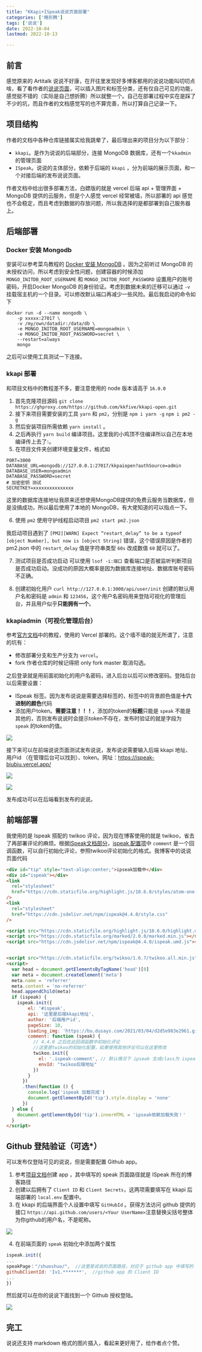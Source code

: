 ```yaml
---
title: "KKapi+ISpeak说说页面部署"
categories: ['瞎折腾']
tags: ['说说']
date: 2022-10-04
lastmod: 2022-10-13

---
```


## 前言
感觉原来的 Artitalk 说说不好康，在开往里发现好多博客都用的说说功能叫叨叨点啥，看了看作者的[说说页面](https://www.antmoe.com/speak/)，可以插入图片和标签分类，还有仅自己可见的功能，感觉挺不错的（实际是自己想折腾）所以就整一个。自己在部署过程中实在是踩了不少的坑，而且作者的文档感觉写的也不算完善，所以打算自己记录一下。

## 项目结构
作者的文档中各种仓库链接属实给我跳晕了，最后理出来的项目分为以下部分：
* `kkapi`。是作为说说的后端部分，连接 MongoDB 数据库，还有一个`kkadmin`的管理页面
* `ISpeak`。说说的主体部分，依赖于后端的 `kkapi` ，分为前端的展示页面，和一个对接后端的发布说说页面。

作者文档中给出很多部署方法，白嫖版的就是 vercel 后端 api + 管理界面 + MongoDB 提供的云服务，但是个人感觉 vercel 经常被墙，所以部署的 api 感觉也不会稳定，而且考虑到数据的存放问题，所以我选择的是都部署到自己服务器上。

## 后端部署
 
 ### Docker 安装 Mongodb

安装可以参考菜鸟教程的 [Docker 安装 MongoDB](https://www.runoob.com/docker/docker-install-mongodb.html) 。因为之前听过 MongoDB 的未授权访问，所以考虑到安全性问题，创建容器的时候添加 `MONGO_INITDB_ROOT_USERNAME` 和 `MONGO_INITDB_ROOT_PASSWORD` 设置用户的账号密码，开启Docker MongoDB 的身份验证。考虑到数据未来的迁移可以通过 `-v` 挂载宿主机的一个目录。可以修改默认端口再减少一些风险。最后我启动的命令如下 

```shell
docker run -d --name mongodb \
	-p xxxxx:27017 \
	-v /my/own/datadir:/data/db \
	-e MONGO_INITDB_ROOT_USERNAME=mongoadmin \
	-e MONGO_INITDB_ROOT_PASSWORD=secret \
	--restart=always
	mongo
```

之后可以使用工具测试一下连接。

### kkapi 部署

和项目文档中的教程差不多，要注意使用的 node 版本请高于 `16.0.0`
1. 首先克隆项目源码
`git clone https://ghproxy.com/https://github.com/kkfive/kkapi-open.git`
2. 接下来项目需要安装的工具 `yarn` 和 `pm2`，分别是
`npm i yarn -g`
`npm i pm2 -g`
3. 然后安装项目所需依赖 `yarn install` 。
4. 之后再执行 `yarn build` 编译项目。这里我的小鸡顶不住编译所以自己在本地编译传上去了💧。
5. 在项目文件夹创建环境变量文件，格式如
```env
PORT=3000
DATABASE_URL=mongodb://127.0.0.1:27017/kkpaiopen?authSource=admin
DATABASE_USER=mongoadmin
DATABASE_PASSWORD=secret
# 加密密钥 测试
SECRETKEY=xxxxxxxxxxxxxxx
```

这里的数据库连接地址我原来还想使用MongoDB提供的免费云服务当数据库，但是没搞成功，所以最后使用了本地的 MongoDB，有大佬知道的可以指点一下。

6. 使用 `pm2` 使用守护线程启动项目
`pm2 start pm2.json`

我启动项目遇到了 `[PM2][WARN] Expect “restart_delay” to be a typeof [object Number], but now is [object String]` 错误，这个错误原因是作者的  pm2.json 中的 `restart_delay` 值是字符串类型 `60s` 改成数值 `60` 就可以了。

7. 测试项目是否成功启动
可以使用 `lsof -i:端口` 查看端口是否被监听判断项目是否成功启动。没成功的原因大概率是因为数据库连接地址、数据库账号密码不正确。

8. 创建初始化用户
`curl http://127.0.0.1:3000/api/user/init`
创建的默认用户名和密码是 `admin` 和 `123456`，这个用户名密码用来登陆可视化的管理后台，并且用户似乎**只能拥有一个**。

### kkapiadmin（可视化管理后台）

参考[官方文档](https://kkapi.js.org/guide/admin/setup.html)中的教程，使用的 Vercel 部署的。这个墙不墙的就无所谓了，注意的坑有：
* 修改部署分支和生产分支为 `vercel`。
* fork 作者仓库的时候记得把 only fork master 取消勾选。

之后登录就是用前面初始化的用户名密码，进入后台以后可以修改密码。登陆后台以后需要设置：
* ISpeak 标签。因为发布说说是需要选择标签的，标签中的背景颜色值是**十六进制的颜色**代码
* 添加用户token。**需要注意！！！**，添加的token的**标题**只能是 `speak` 不能是其他的，否则发布说说时会提示token不存在，发布时验证的就是字段为 `speak` 的token的值。

![](https://img.braindance.top/artical/2022/10/04/c5191febc049fbed86f5b77df8367c89.png)

接下来可以在前端说说页面测试发布说说，发布说说需要输入后端 kkapi 地址、用户id （在管理后台可以找到）、token。网址：https://ispeak-biubiu.vercel.app/

![](https://img.braindance.top/artical/2022/10/04/778dcc5fe051722e4f9a919b7a9e2a61.png)

![](https://img.braindance.top/artical/2022/10/04/491fff2969d731ff17d8799fe6a20d14.png)

发布成功可以在后端看到发布的说说。

## 前端部署
我使用的是 Ispeak 搭配的 twikoo 评论，因为现在博客使用的就是 twikoo，省去了再部署评论的麻烦。根据[ISpeak文档部分](https://kkapi.js.org/posts/ispeak/)，[ispeak 配置项](https://github.com/kkfive/ISpeak/blob/master/src/types/parameter.ts)中 `comment` 是一个回调函数，可以自行初始化评论，参照twikoo评论初始化的格式。我博客中的说说页面代码

```html
<div id="tip" style="text-align:center;">ipseak加载中</div>
<div id="ispeak"></div>
<link
  rel="stylesheet"
  href="https://cdn.staticfile.org/highlight.js/10.6.0/styles/atom-one-dark.min.css"
/>
<link
  rel="stylesheet"
  href="https://cdn.jsdelivr.net/npm/ispeak@4.4.0/style.css"
/>

<script src="https://cdn.staticfile.org/highlight.js/10.6.0/highlight.min.js"></script>
<script src="https://cdn.staticfile.org/marked/2.0.0/marked.min.js"></script>
<script src="https://cdn.jsdelivr.net/npm/ispeak@4.4.0/ispeak.umd.js"></script>


<script src="https://cdn.staticfile.org/twikoo/1.6.7/twikoo.all.min.js"></script>
<script>
  var head = document.getElementsByTagName('head')[0]
  var meta = document.createElement('meta')
  meta.name = 'referrer'
  meta.content = 'no-referrer'
  head.appendChild(meta)
  if (ispeak) {
    ispeak.init({
        el: '#ispeak',
        api: '这里是后端kkapi地址',
        author: '后端用户id',
        pageSize: 10,
        loading_img: 'https://bu.dusays.com/2021/03/04/d2d5e983e2961.gif',
        comment: function (speak) {
          // 4.4.0 之后在此回调函数中初始化评论
          //这里是twikoo的初始化配置，如果使用其他评论可以在这里修改
          twikoo.init({ 
            el: '.ispeak-comment', // 默认情况下 ipseak 生成class为 ispeak-comment 的div
            envId: "twikoo后端地址"
          })
        }
      })
      .then(function () {
        console.log('ispeak 加载完成')
        document.getElementById('tip').style.display = 'none'
      })
  } else {
    document.getElementById('tip').innerHTML = 'ipseak依赖加载失败！'
  }
</script>

```

## Github 登陆验证（可选*）
可以发布仅登陆可见的说说，但是需要配置 Github app。
1. 参考[项目文档](https://kkapi.js.org/guide/setup/github.html)创建 app ，其中填写的 speak 页面路径就是 ISpeak 所在的博客路径
2. 创建以后拥有了 `Client ID` 和 `Client Secrets`，这两项需要填写在 kkapi 后端部署的 `local.env` 配置中。
3. 在 kkapi 的后端界面个人设置中填写 `GitHubId` 。获得方法访问 github 提供的接口
`https://api.github.com/users/<Your UserName>`注意替换尖括号整体为你github的用户名，不是昵称。

![](https://file.acs.pw/picGo/2022/03/13/20220313121930.png)

4. 在前端页面的 `speak` 初始化中添加两个属性
```js
ispeak.init({
...
speakPage："/shuoshuo/",  //这里是说说的页面路径，对应于 github app 中填写的 speak 页面路径（用双引号括起来，我不知道为啥单引号不行）
githubClientId: 'Iv1.*******',  //github app 的 Client ID
...
})

```

然后就可以在你的说说下面找到一个 Github 授权登陆。

![](https://img.braindance.top/artical/2022/10/04/4aeea0532e5dc44c83a6822033d9971e.png)

## 完工
说说还支持 markdown 格式的图片插入，看起来更好用了，给作者点个赞。